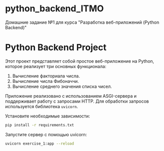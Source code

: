 # python_backend_ITMO
Домашние задание №1 для курса "Разработка веб-приложений (Python Backend)"

# Python Backend Project

Этот проект представляет собой простое веб-приложение на Python, которое реализует три основных функционала:
1. Вычисление факториала числа.
2. Вычисление числа Фибоначчи.
3. Вычисление среднего значения списка чисел.

Приложение реализовано с использованием ASGI-сервера и поддерживает работу с запросами HTTP. Для обработки запросов используется библиотека `uvicorn`.

Установите необходимые зависимости:

```bash
pip install -r requirements.txt
```

Запустите сервер с помощью uvicorn:

```bash
uvicorn exercise_1:app --reload
```


